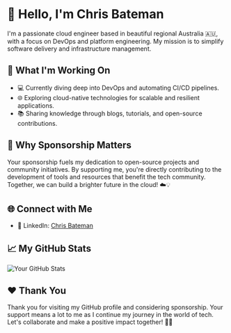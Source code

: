 # 👋 Hello, I'm Chris Bateman

I'm a passionate cloud engineer based in beautiful regional Australia 🇦🇺, with a focus on DevOps and platform engineering. My mission is to simplify software delivery and infrastructure management.

## 🔧 What I'm Working On

- 💻 Currently diving deep into DevOps and automating CI/CD pipelines.
- 🌐 Exploring cloud-native technologies for scalable and resilient applications.
- 📚 Sharing knowledge through blogs, tutorials, and open-source contributions.

## 🚀 Why Sponsorship Matters

Your sponsorship fuels my dedication to open-source projects and community initiatives. By supporting me, you're directly contributing to the development of tools and resources that benefit the tech community. Together, we can build a brighter future in the cloud! ☁️💡

## 🌐 Connect with Me

- 💼 LinkedIn: [Chris Bateman](https://www.linkedin.com/in/chris-bateman1)

## 📈 My GitHub Stats

![Your GitHub Stats](https://github-readme-stats.vercel.app/api?username=yourusername&show_icons=true&theme=dark)


## ❤️ Thank You

Thank you for visiting my GitHub profile and considering sponsorship. Your support means a lot to me as I continue my journey in the world of tech. Let's collaborate and make a positive impact together! 🌟✨
